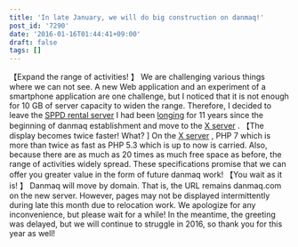 ```yaml
---
title: 'In late January, we will do big construction on danmaq!'
post_id: '7290'
date: '2016-01-16T01:44:41+09:00'
draft: false
tags: []
---
```


【Expand the range of activities! 】 We are challenging various things where we can not see. A new Web application and an experiment of a smartphone application are one challenge, but I noticed that it is not enough for 10 GB of server capacity to widen the range. Therefore, I decided to leave the [SPPD rental server](http://ck.jp.ap.valuecommerce.com/servlet/referral?sid=3208894&pid=884046201) I had been [longing](http://ck.jp.ap.valuecommerce.com/servlet/referral?sid=3208894&pid=884046201) for 11 years since the beginning of danmaq establishment and move to the [X server](http://px.a8.net/svt/ejp?a8mat=2NBUD6+FTRUPE+CO4+TVYKI) . 【The display becomes twice faster! What? \] On the [X server](http://px.a8.net/svt/ejp?a8mat=2NBUD6+FTRUPE+CO4+TVYKI) , PHP 7 which is more than twice as fast as PHP 5.3 which is up to now is carried. Also, because there are as much as 20 times as much free space as before, the range of activities widely spread. These specifications promise that we can offer you greater value in the form of future danmaq work! 【You wait as it is! 】 Danmaq will move by domain. That is, the URL remains danmaq.com on the new server. However, pages may not be displayed intermittently during late this month due to relocation work. We apologize for any inconvenience, but please wait for a while! In the meantime, the greeting was delayed, but we will continue to struggle in 2016, so thank you for this year as well!